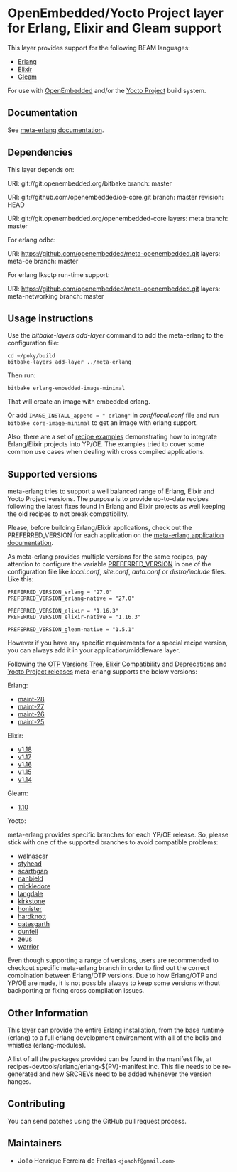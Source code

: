 # OpenEmbedded/Yocto Project layer for Erlang, Elixir and Gleam support

This layer provides support for the following BEAM languages:

* [Erlang](https://www.erlang.org/)
* [Elixir](https://elixir-lang.org/)
* [Gleam](https://gleam.run/)

For use with [OpenEmbedded](http://www.openembedded.org/wiki/Main_Page) and/or
the [Yocto Project](https://www.yoctoproject.org/) build system.

## Documentation

See [meta-erlang documentation](https://meta-erlang.github.io/docs/master/).

## Dependencies

This layer depends on:

  URI: git://git.openembedded.org/bitbake
  branch: master

  URI: git://github.com/openembedded/oe-core.git
  branch: master
  revision: HEAD

  URI: git://git.openembedded.org/openembedded-core
  layers: meta
  branch: master

For erlang odbc:

  URI: https://github.com/openembedded/meta-openembedded.git
  layers: meta-oe
  branch: master

For erlang lksctp run-time support:

  URI: https://github.com/openembedded/meta-openembedded.git
  layers: meta-networking
  branch: master

## Usage instructions

Use the _bitbake-layers add-layer_ command to add the meta-erlang to the configuration file:

```
cd ~/poky/build
bitbake-layers add-layer ../meta-erlang
```

Then run:

```
bitbake erlang-embedded-image-minimal
```

That will create an image with embedded erlang.

Or add ```IMAGE_INSTALL_append = " erlang"``` in _conf/local.conf_ file and run
```bitbake core-image-minimal``` to get an image with erlang support.

Also, there are a set of [recipe examples](recipes-examples) demonstrating how to integrate Erlang/Elixir
projects into YP/OE. The examples tried to cover some common use cases when dealing with cross compiled
applications.

## Supported versions

meta-erlang tries to support a well balanced range of Erlang, Elixir and Yocto Project versions. The purpose is to provide up-to-date recipes following the latest fixes found in Erlang and Elixir projects as well keeping the old recipes to not break compatibility.

Please, before building Erlang/Elixir applications, check out the PREFERRED_VERSION for each application on the [meta-erlang application documentation](https://meta-erlang.github.io/docs/master/category/applications/).

As meta-erlang provides multiple versions for the same recipes, pay attention to configure the variable [PREFERRED_VERSION](https://docs.yoctoproject.org/ref-manual/ref-variables.html?highlight=preferred_version#term-PREFERRED_VERSION) in one of the configuration file like _local.conf_, _site.conf_, _auto.conf_ or _distro/include_ files. Like this:

```
PREFERRED_VERSION_erlang = "27.0"
PREFERRED_VERSION_erlang-native = "27.0"

PREFERRED_VERSION_elixir = "1.16.3"
PREFERRED_VERSION_elixir-native = "1.16.3"

PREFERRED_VERSION_gleam-native = "1.5.1"
```

However if you have any specific requirements for a special recipe version, you can always add it in your application/middleware layer.

Following the [OTP Versions Tree](http://erlang.org/download/otp_versions_tree.html),
[Elixir Compatibility and Deprecations](https://hexdocs.pm/elixir/compatibility-and-deprecations.html)
 and [Yocto Project releases](https://wiki.yoctoproject.org/wiki/Releases) meta-erlang supports the below versions:

Erlang:

 * [maint-28](https://github.com/erlang/otp/tree/maint-28)
 * [maint-27](https://github.com/erlang/otp/tree/maint-27)
 * [maint-26](https://github.com/erlang/otp/tree/maint-26)
 * [maint-25](https://github.com/erlang/otp/tree/maint-25)

Elixir:

* [v1.18](https://github.com/elixir-lang/elixir/tree/v1.18)
* [v1.17](https://github.com/elixir-lang/elixir/tree/v1.17)
* [v1.16](https://github.com/elixir-lang/elixir/tree/v1.16)
* [v1.15](https://github.com/elixir-lang/elixir/tree/v1.15)
* [v1.14](https://github.com/elixir-lang/elixir/tree/v1.14)

Gleam:

* [1.10](https://github.com/gleam-lang/gleam/releases/tag/v1.10.0)

Yocto:

meta-erlang provides specific branches for each YP/OE release. So, please stick with one of the supported branches
to avoid compatible problems:

* [walnascar](https://git.yoctoproject.org/cgit/cgit.cgi/poky/log/?h=walnascar)
* [styhead](https://git.yoctoproject.org/cgit/cgit.cgi/poky/log/?h=styhead)
* [scarthgap](https://git.yoctoproject.org/cgit/cgit.cgi/poky/log/?h=scarthgap)
* [nanbield](https://git.yoctoproject.org/cgit/cgit.cgi/poky/log/?h=nanbield)
* [mickledore](https://git.yoctoproject.org/cgit/cgit.cgi/poky/log/?h=mickledore)
* [langdale](https://git.yoctoproject.org/cgit/cgit.cgi/poky/log/?h=langdale)
* [kirkstone](https://git.yoctoproject.org/cgit/cgit.cgi/poky/log/?h=kirkstone)
* [honister](https://git.yoctoproject.org/cgit/cgit.cgi/poky/log/?h=honister)
* [hardknott](https://git.yoctoproject.org/cgit/cgit.cgi/poky/log/?h=hardknott)
* [gatesgarth](https://git.yoctoproject.org/cgit/cgit.cgi/poky/tree/?h=gatesgarth)
* [dunfell](https://git.yoctoproject.org/cgit/cgit.cgi/poky/tree/?h=dunfell)
* [zeus](https://git.yoctoproject.org/cgit/cgit.cgi/poky/tree/?h=zeus)
* [warrior](https://git.yoctoproject.org/cgit/cgit.cgi/poky/tree/?h=warrior)

Even though supporting a range of versions, users are recommended to checkout specific meta-erlang branch in order to find out the correct combination between Erlang/OTP versions. Due to how Erlang/OTP and YP/OE are made, it is not
possible always to keep some versions without backporting or fixing cross compilation issues.

## Other Information

This layer can provide the entire Erlang installation, from the base
runtime (erlang) to a full erlang development environment with all
of the bells and whistles (erlang-modules).

A list of all the packages provided can be found in the manifest file,
at recipes-devtools/erlang/erlang-${PV}-manifest.inc. This file needs
to be re-generated and new SRCREVs need to be added whenever the version
hanges.

## Contributing

You can send patches using the GitHub pull request process.

## Maintainers

* João Henrique Ferreira de Freitas `<joaohf@gmail.com>`